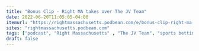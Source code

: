 ```yaml
---
title: "Bonus Clip - Right MA takes over The JV Team"
date: 2022-06-20T11:05:05-04:00
itemurl: "https://rightmassachusetts.podbean.com/e/bonus-clip-right-ma-takes-over-the-jv-team/"
sites: "rightmassachusetts.podbean.com"
tags: ["podcast", "Right Massachusetts" , "The JV Team", "sports betting"]
draft: false
---
```



